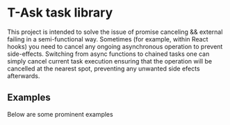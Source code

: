 # T-Ask task library

This project is intended to solve the issue of promise canceling && external failing in a semi-functional way.
Sometimes (for example, within React hooks) you need to cancel any ongoing asynchronous operation to prevent side-effects. Switching from async functions to chained tasks one can simply cancel current task execution ensuring that the operation will be cancelled at the nearest spot, preventing any unwanted side efects afterwards.

## Examples

Below are some prominent examples